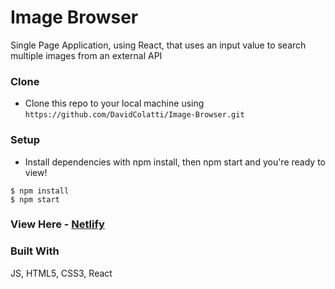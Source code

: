 # Image Browser

Single Page Application, using React, that uses an input value to search multiple images from an external API

### Clone

- Clone this repo to your local machine using `https://github.com/DavidColatti/Image-Browser.git`

### Setup

- Install dependencies with npm install, then npm start and you're ready to view!

```shell
$ npm install
$ npm start
```

### View Here - [Netlify](https://image-browser-app.netlify.app/)


### Built With
JS, HTML5, CSS3, React
